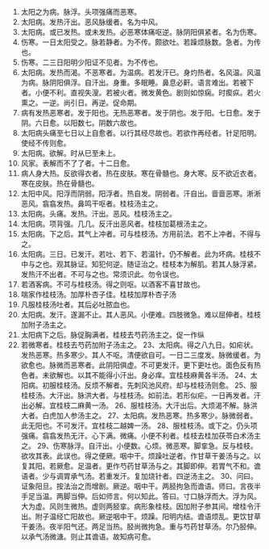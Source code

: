 1. 太阳之为病。脉浮。头项强痛而恶寒。
2. 太阳病。发热汗出。恶风脉缓者。名为中风。
3. 太阳病。或已发热。或未发热。必恶寒体痛呕逆。脉阴阳俱紧者。名为伤寒。
4. 伤寒。一日太阳受之。脉若静者。为不传。颇欲吐。若躁烦脉数。急者。为传也。
5. 伤寒。二三日阳明少阳证不见者。为不传也。
6. 太阳病。发热而渴。不恶寒者。为温病。若发汗已。身灼热者。名风温。风温为病。脉阴阳俱浮。自汗出。身重。多眠睡。鼻息必鼾。语言难出。若被下者。小便不利。直视失溲。若被火者。微发黄色。剧则如惊痫。时瘈疭。若火熏之。一逆。尚引日。再逆。促命期。
7. 病有发热恶寒者。发于阳也。无热恶寒者。发于阴也。发于阳。七日愈。发于阴。六日愈。以阳数七。阴数六故也。
8. 太阳病头痛至七日以上自愈者。以行其经尽故也。若欲作再经者。针足阳明。使经不传则愈。
9. 太阳病。欲解。时从巳至未上。
10. 风家。表解而不了了者。十二日愈。
11. 病人身大热。反欲得衣者。热在皮肤。寒在骨髓也。身大寒。反不欲近衣者。寒在皮肤。热在骨髓也。
12. 太阳中风。阳浮而阴弱。阳浮者。热自发。阴弱者。汗自出。啬啬恶寒。淅淅恶风。翕翕发热。鼻鸣干呕者。桂枝汤主之。
13. 太阳病。头痛。发热。汗出。恶风。桂枝汤主之。
14. 太阳病。项背强。几几。反汗出恶风者。桂枝加葛根汤主之。
15. 太阳病。下之后。其气上冲者。可与桂枝汤。方用前法。若不上冲者。不得与之。
16. 太阳病。三日。已发汗。若吐、若下、若温针。仍不解者。此为坏病。桂枝不中与之也。观其脉证。知犯何逆。随证治之。桂枝本为解肌。若其人脉浮紧。发热汗不出者。不可与之也。常须识此。勿令误也。
17. 若酒客病。不可与桂枝汤。得之则呕。以酒客不喜甘故也。
18. 喘家作桂枝汤。加厚朴杏子佳。桂枝加厚朴杏子汤
19. 凡服桂枝汤吐者。其后必吐脓血也。
20. 太阳病。发汗。遂漏不止。其人恶风。小便难。四肢微急。难以屈伸者。桂枝加附子汤主之。
21. 太阳病下之后。脉促胸满者。桂枝去芍药汤主之。促一作纵
22. 若微寒者。桂枝去芍药加附子汤主之。
23、太阳病。得之八九日。如疟状。发热恶寒。热多寒少。其人不呕。清便欲自可。一日二三度发。脉微缓者。为欲愈也。脉微而恶寒者。此阴阳俱虚。不可更发汗。更下更吐也。面色反有热色者。未欲解也。以其不能得小汗出。身必痒。宜桂枝麻黄各半汤。
24、太阳病。初服桂枝汤。反烦不解者。先刺风池风府。却与桂枝汤则愈。
25、服桂枝汤。大汗出。脉洪大者。与桂枝汤。如前法。若形似疟。一日再发者。汗出必解。宜桂枝二麻黄一汤。
26、服桂枝汤。大汗出后。大烦渴不解。脉洪大者。白虎加人参汤主之。
27、太阳病。发热恶寒。热多寒少。脉微弱者。此无阳也。不可发汗。宜桂枝二越婢一汤。
28、服桂枝汤。或下之。仍头项强痛。翕翕发热无汗。心下满。微痛。小便不利者。桂枝去桂加茯苓白术汤主之。
29、伤寒脉浮。自汗出。小便数。心烦。微恶寒。脚挛急。反与桂枝。欲攻其表。此误也。得之便厥。咽中干。烦躁吐逆者。作甘草干姜汤与之。以复其阳。若厥愈。足温者。更作芍药甘草汤与之。其脚即伸。若胃气不和。谵语者。少与调胃承气汤。若重发汗。复加烧针者。四逆汤主之。
30、问曰。证象阳旦。按法治之而增剧。厥逆。咽中干。两胫拘急而谵语。师曰。言夜半手足当温。两脚当伸。后如师言。何以知此。答曰。寸口脉浮而大。浮为风。大为虚。风则生微热。虚则两胫挛。病形象桂枝。因加附子参其间。增桂令汗出。附子温经亡阳故也。厥逆咽中干。烦躁。阳明内结。谵语烦乱。更饮甘草干姜汤。夜半阳气还。两足当热。胫尚微拘急。重与芍药甘草汤。尔乃胫伸。以承气汤微溏。则止其谵语。故知病可愈。
